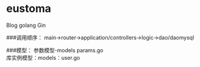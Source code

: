 # eustoma
Blog golang Gin

###调用顺序：
main->router->application/controllers->logic->dao/daomysql

###模型：
参数模型-models params.go  
库实例模型：models：user.go  
